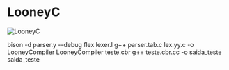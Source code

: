 # LooneyC


![LooneyC](https://user-images.githubusercontent.com/83473685/204421744-1f4acc0e-1072-4ffa-8656-a272cee3fd24.png)

bison -d parser.y --debug
 flex lexer.l
 g++ parser.tab.c lex.yy.c -o LooneyCompiler
 LooneyCompiler teste.cbr
 g++ teste.cbr.cc -o saida_teste
 saida_teste
